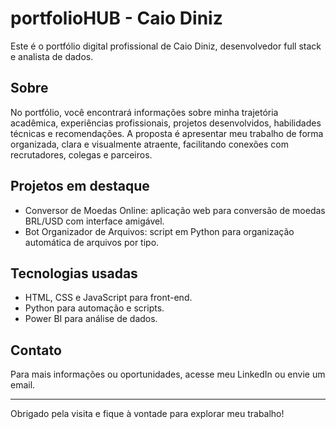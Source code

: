 # portfolioHUB - Caio Diniz

Este é o portfólio digital profissional de Caio Diniz, desenvolvedor full stack e analista de dados. 

## Sobre

No portfólio, você encontrará informações sobre minha trajetória acadêmica, experiências profissionais, projetos desenvolvidos, habilidades técnicas e recomendações. A proposta é apresentar meu trabalho de forma organizada, clara e visualmente atraente, facilitando conexões com recrutadores, colegas e parceiros.

## Projetos em destaque

- Conversor de Moedas Online: aplicação web para conversão de moedas BRL/USD com interface amigável.
- Bot Organizador de Arquivos: script em Python para organização automática de arquivos por tipo.

## Tecnologias usadas

- HTML, CSS e JavaScript para front-end.
- Python para automação e scripts.
- Power BI para análise de dados.

## Contato

Para mais informações ou oportunidades, acesse meu LinkedIn ou envie um email.

---

Obrigado pela visita e fique à vontade para explorar meu trabalho!

